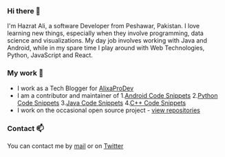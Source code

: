 

<!--
**hazratali-bit/hazratali-bit** is a ✨ _special_ ✨ repository because its `README.md` (this file) appears on your GitHub profile.

Here are some ideas to get you started:

- 🔭 I’m currently working on ...
- 🌱 I’m currently learning ...
- 👯 I’m looking to collaborate on ...
- 🤔 I’m looking for help with ...
- 💬 Ask me about ...
- 📫 How to reach me: ...
- 😄 Pronouns: ...
- ⚡ Fun fact: ...
-->
### Hi there 👋

I'm Hazrat Ali, a software Developer from Peshawar, Pakistan. I love learning new things, especially when they involve programming, data science and visualizations. My day job involves working with Java and Android, while in my spare time I play around with Web Technologies, Python, JavaScript and React.

### My work 🔭

- I work as a Tech Blogger for [AlixaProDev](https://www.alixaprodev.com/)
- I am a contributor and maintainer of 
    1.[Android Code Snippets](https://github.com/hazratali-bit/30-lines-code.android) 
    2.[Python Code Snippets](https://github.com/hazratali-bit/30-lines-code.python) 
    3.[Java Code Snippets](https://github.com/hazratali-bit/30-lines-code.java) 
    4.[C++ Code Snippets](https://github.com/hazratali-bit/30-lines-code.cpp) 
- I work on the occasional open source project - [view repositories](https://github.com/hazratali-bit?tab=repositories)


### Contact 📫
You can contact me by [mail](mailto:haxratali0@gmail.com) or on [Twitter](https://twitter.com/alixaprodev)
